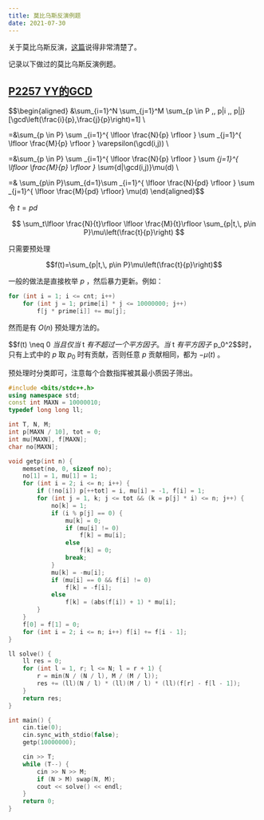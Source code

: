 ```yaml
---
title: 莫比乌斯反演例题
date: 2021-07-30
---
```


关于莫比乌斯反演，[这篇](https://oi-wiki.org/math/mobius/)说得非常清楚了。

记录以下做过的莫比乌斯反演例题。

## [P2257 YY的GCD](https://www.luogu.com.cn/problem/P2257)

$$\begin{aligned}
&\sum_{i=1}^N \sum_{j=1}^M \sum_{p \in P ,\, p|i ,\, p|j}[\gcd\left(\frac{i}{p},\frac{j}{p}\right)=1] \\

=&\sum_{p \in P} \sum _{i=1}^{ \lfloor \frac{N}{p} \rfloor } \sum _{j=1}^{ \lfloor \frac{M}{p} \rfloor } \varepsilon(\gcd(i,j)) \\

=&\sum_{p \in P} \sum _{i=1}^{ \lfloor \frac{N}{p} \rfloor } \sum _{j=1}^{ \lfloor \frac{M}{p} \rfloor } \sum_{d|\gcd(i,j)}\mu(d) \\

=& \sum_{p\in P}\sum_{d=1}\sum _{i=1}^{ \lfloor \frac{N}{pd} \rfloor } \sum _{j=1}^{ \lfloor \frac{M}{pd} \rfloor} \mu(d)
\end{aligned}$$

令 $t=pd$ 

$$
\sum_t\lfloor \frac{N}{t}\rfloor \lfloor \frac{M}{t}\rfloor \sum_{p|t,\, p\in P}\mu\left(\frac{t}{p}\right)
$$

只需要预处理

$$f(t)=\sum_{p|t,\, p\in P}\mu\left(\frac{t}{p}\right)$$

一般的做法是直接枚举 $p$ ，然后暴力更新。例如：
```cpp
for (int i = 1; i <= cnt; i++)
    for (int j = 1; prime[i] * j <= 10000000; j++)
        f[j * prime[i]] += mu[j];
```

然而是有 $O(n)$ 预处理方法的。

$$f(t) \neq 0 $当且仅当$ t $有不超过一个平方因子。当$ t $有平方因子$ p_0^2$$时，
只有上式中的 $p$ 取 $p_0$ 
时有贡献，否则任意 $p$ 贡献相同，都为 $-\mu(t)$ 。

预处理时分类即可，注意每个合数指挥被其最小质因子筛出。

```cpp
#include <bits/stdc++.h>
using namespace std;
const int MAXN = 10000010;
typedef long long ll;

int T, N, M;
int p[MAXN / 10], tot = 0;
int mu[MAXN], f[MAXN];
char no[MAXN];

void getp(int n) {
    memset(no, 0, sizeof no);
    no[1] = 1, mu[1] = 1;
    for (int i = 2; i <= n; i++) {
        if (!no[i]) p[++tot] = i, mu[i] = -1, f[i] = 1;
        for (int j = 1, k; j <= tot && (k = p[j] * i) <= n; j++) {
            no[k] = 1;
            if (i % p[j] == 0) {
                mu[k] = 0;
                if (mu[i] != 0)
                    f[k] = mu[i];
                else
                    f[k] = 0;
                break;
            }
            mu[k] = -mu[i];
            if (mu[i] == 0 && f[i] != 0)
                f[k] = -f[i];
            else
                f[k] = (abs(f[i]) + 1) * mu[i];
        }
    }
    f[0] = f[1] = 0;
    for (int i = 2; i <= n; i++) f[i] += f[i - 1];
}

ll solve() {
    ll res = 0;
    for (int l = 1, r; l <= N; l = r + 1) {
        r = min(N / (N / l), M / (M / l));
        res += (ll)(N / l) * (ll)(M / l) * (ll)(f[r] - f[l - 1]);
    }
    return res;
}

int main() {
    cin.tie(0);
    cin.sync_with_stdio(false);
    getp(10000000);

    cin >> T;
    while (T--) {
        cin >> N >> M;
        if (N > M) swap(N, M);
        cout << solve() << endl;
    }
    return 0;
}
```
